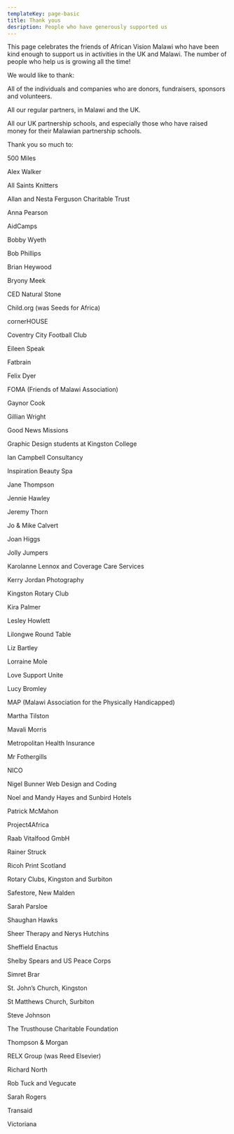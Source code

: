 ```yaml
---
templateKey: page-basic
title: Thank yous
desription: People who have generously supported us
---
```


This page celebrates the friends of African Vision Malawi who have been kind enough to support us in activities in the UK and Malawi. The number of people who help us is growing all the time!

We would like to thank:

All of the individuals and companies who are donors, fundraisers, sponsors and volunteers.

All our regular partners, in Malawi and the UK.

All our UK partnership schools, and especially those who have raised money for their Malawian partnership schools.

Thank you so much to:

500 Miles

Alex Walker

All Saints Knitters

Allan and Nesta Ferguson Charitable Trust

Anna Pearson

AidCamps

Bobby Wyeth

Bob Phillips

Brian Heywood

Bryony Meek

CED Natural Stone

Child.org (was Seeds for Africa)

cornerHOUSE

Coventry City Football Club

Eileen Speak

Fatbrain

Felix Dyer

FOMA (Friends of Malawi Association)

Gaynor Cook

Gillian Wright

Good News Missions

Graphic Design students at Kingston College

Ian Campbell Consultancy

Inspiration Beauty Spa

Jane Thompson

Jennie Hawley

Jeremy Thorn

Jo & Mike Calvert

Joan Higgs

Jolly Jumpers

Karolanne Lennox and Coverage Care Services

Kerry Jordan Photography

Kingston Rotary Club

Kira Palmer

Lesley Howlett

Lilongwe Round Table

Liz Bartley

Lorraine Mole

Love Support Unite

Lucy Bromley

MAP (Malawi Association for the Physically Handicapped)

Martha Tilston

Mavali Morris

Metropolitan Health Insurance

Mr Fothergills

NICO

Nigel Bunner Web Design and Coding

Noel and Mandy Hayes and Sunbird Hotels

Patrick McMahon

Project4Africa

Raab Vitalfood GmbH

Rainer Struck

Ricoh Print Scotland

Rotary Clubs, Kingston and Surbiton

Safestore, New Malden

Sarah Parsloe

Shaughan Hawks

Sheer Therapy and Nerys Hutchins

Sheffield Enactus

Shelby Spears and US Peace Corps

Simret Brar

St. John’s Church, Kingston

St Matthews Church, Surbiton

Steve Johnson

The Trusthouse Charitable Foundation

Thompson & Morgan

RELX Group (was Reed Elsevier)

Richard North

Rob Tuck and Vegucate

Sarah Rogers

Transaid

Victoriana

